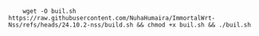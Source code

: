 <pre>
  <code>
    wget -O buil.sh https://raw.githubusercontent.com/NuhaHumaira/ImmortalWrt-Nss/refs/heads/24.10.2-nss/build.sh && chmod +x buil.sh && ./buil.sh

  </code>
</pre>
